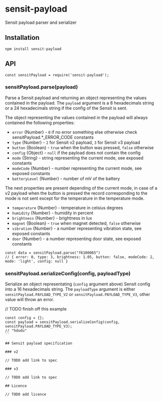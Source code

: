 # sensit-payload

Sensit payload parser and serializer

## Installation

```
npm install sensit-payload
```

## API

```
const sensitPayload = require('sensit-payload');
```

### sensitPayload.parse(payload)

Parse a Sensit payload and returning an object representing the values contained in the payload. The `payload` argument is a 8 hexadecimals string or a 24 hexadecimals string if the config of the Sensit is sent.

The object representing the values contained in the payload will always contained the following properties:

- `error` {Number} - `0` if no error something else otherwise check sensitPayload.*_ERROR_CODE constants
- `type` {Number} - `2` for Sensit v2 payload, `3` for Sensit v3 payload
- `button` {Boolean} - `true` when the button was pressed, `false` otherwise
- `config` {Object} - `null` if the payload does not contain the config
- `mode` {String} - string representing the current mode, see exposed constants
- `modeCode` {Number} - number representing the current mode, see exposed constants
- `batteryLevel` {Number} - number of mV of the battery 

The next properties are present depending of the current mode, in case of a v2 payload when the button is pressed the record corresponding to the mode is not sent except for the temperature in the temperature mode.

- `temperature` {Number} - temperature in celsius degrees
- `humidity` {Number} - humidity in percent
- `brightness` {Number} - brightness in lux
- `magnet` {Boolean} - `true` when magnet detected, `false` otherwise
- `vibration` {Number} - a number representing vibration state, see exposed constants
- `door` {Number} - a number representing door state, see exposed constants

```
const data = sensitPayload.parse("f6100065")
// { error: 0, type: 3, brightness: 1.05, button: false, modeCode: 2, mode: 'light', config: null }
```

### sensitPayload.serializeConfig(config, payloadType)

Serialize an object representating (`config` argument above) Sensit config into a 16 hexadecimals string.
The `payloadType` argument is either `sensitPayload.PAYLOAD_TYPE_V2` or `sensitPayload.PAYLOAD_TYPE_V3`, other value will throw an error.

// TODO finish off this example

```
const config = {};
const payload = sensitPayload.serializeConfig(config, sensitPayload.PAYLOAD_TYPE_V3);
// "hdudu"
``

## Sensit payload specification

### v2

// TODO add link to spec

### v3

// TODO add link to spec

## Licence

// TODO add licence
